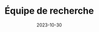 ---
title: Équipe de recherche
date: 2023-10-30

type: landing

sections:
  - block: people
    content:
      title: Équipe de recherche
      # Choose which groups/teams of users to display.
      #   Edit `user_groups` in each user's profile to add them to one or more of these groups.
      user_groups:
        - Direction
        - Chercheurs en informatique
        - Chercheurs en philosophie et en histoire des idées au Québec
        - Mobilisation pédagogique des connaissances
        - Étudiantes chercheuses et étudiants chercheurs
        - Collaborateurs et collaboratrices
      sort_by: Params.last_name
      sort_ascending: true
    design:
      show_interests: false
      show_role: true
      show_social: true
      show_organizations: true
---